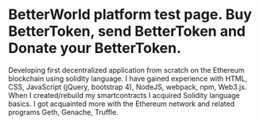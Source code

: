 # BetterWorld platform test page. Buy BetterToken, send BetterToken and Donate your BetterToken.

Developing first decentralized application from scratch on the Ethereum blockchain using solidity language.
I have gained experience with HTML, CSS, JavaScript (jQuery, bootstrap 4), NodeJS, webpack, npm, Web3.js. When I created/rebuild my smartcontracts I acquired Solidity language basics. I got acquainted more with the Ethereum network and related programs Geth, Genache, Truffle.

